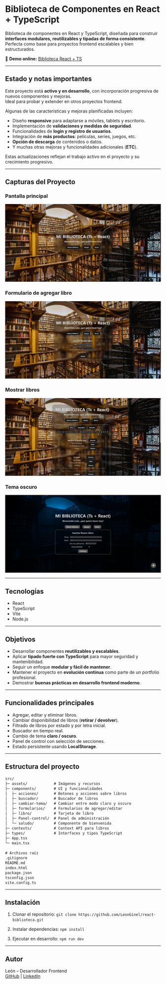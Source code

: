 # Biblioteca de Componentes en React + TypeScript

Biblioteca de componentes en React y TypeScript, diseñada para construir **interfaces modulares, reutilizables y tipadas de forma consistente**.  
Perfecta como base para proyectos frontend escalables y bien estructurados.

🔗 **Demo online:** [Biblioteca React + TS](https://biblioteca-react-ts.netlify.app/)

---

## Estado y notas importantes

Este proyecto está **activo y en desarrollo**, con incorporación progresiva de nuevos componentes y mejoras.  
Ideal para probar y extender en otros proyectos frontend.

Algunas de las características y mejoras planificadas incluyen:

- Diseño **responsive** para adaptarse a móviles, tablets y escritorio.
- Implementación de **validaciones y medidas de seguridad**.
- Funcionalidades de **login y registro de usuarios**.
- Integración de **más productos**: películas, series, juegos, etc.
- **Opción de descarga** de contenidos o datos.
- Y muchas otras mejoras y funcionalidades adicionales (**ETC**).

Estas actualizaciones reflejan el trabajo activo en el proyecto y su crecimiento progresivo.

---

## Capturas del Proyecto

### Pantalla principal
![Home](screenshots/home.webp)

### Formulario de agregar libro
![Agregar libro](screenshots/agregar.webp)

### Mostrar libros
![Mostrar libros](screenshots/mostrar.webp)

### Tema oscuro
![Tema oscuro](screenshots/tema-oscuro.webp)

---

## Tecnologías

- React
- TypeScript
- Vite
- Node.js

---

## Objetivos

- Desarrollar componentes **reutilizables y escalables**.  
- Aplicar **tipado fuerte con TypeScript** para mayor seguridad y mantenibilidad.  
- Seguir un enfoque **modular y fácil de mantener**.  
- Mantener el proyecto en **evolución continua** como parte de un portfolio profesional.  
- Demostrar **buenas prácticas en desarrollo frontend moderno**.

---

## Funcionalidades principales

- Agregar, editar y eliminar libros.  
- Cambiar disponibilidad de libros (**retirar / devolver**).  
- Filtrado de libros por estado y por letra inicial.  
- Buscador en tiempo real.  
- Cambio de tema **claro / oscuro**.  
- Panel de control con selección de secciones.  
- Estado persistente usando **LocalStorage**.

---

## Estructura del proyecto
```
src/
├─ assets/            # Imágenes y recursos
├─ components/        # UI y funcionalidades
│  ├─ acciones/       # Botones y acciones sobre libros
│  ├─ buscador/       # Buscador de libros
│  ├─ cambiar-tema/   # Cambiar entre modo claro y oscuro
│  ├─ formularios/    # Formularios de agregar/editar
│  ├─ libro/          # Tarjeta de libro
│  ├─ Panel-control/  # Panel de administración
│  └─ saludo/         # Componente de bienvenida
├─ contexts/          # Context API para libros
├─ types/             # Interfaces y tipos TypeScript
├─ App.tsx
└─ main.tsx

# Archivos raíz
.gitignore
README.md
index.html
package.json
tsconfig.json
vite.config.ts
```
---

## Instalación

1. Clonar el repositorio:
   `git clone https://github.com/LeonGinel/react-biblioteca.git`

2. Instalar dependencias:
   `npm install`

3. Ejecutar en desarrollo:
   `npm run dev`

---

## Autor

León – Desarrollador Frontend  
[GitHub](https://github.com/LeonGinel) | [LinkedIn](https://linkedin.com/in/leonginel)
